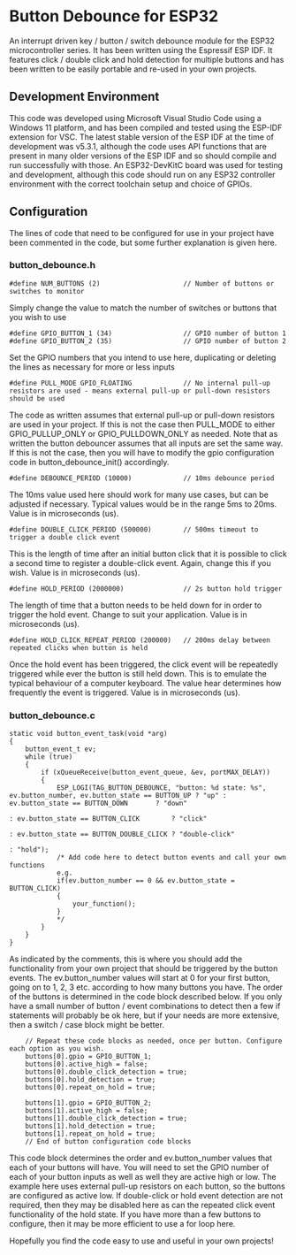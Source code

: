 # Button Debounce for ESP32
An interrupt driven key / button / switch debounce module for the ESP32 microcontroller series. It has been written using the Espressif ESP IDF. It features click / double click and hold detection for multiple buttons and has been written to be easily portable and re-used in your own projects.
## Development Environment
This code was developed using Microsoft Visual Studio Code using a Windows 11 platform, and has been compiled and tested using the ESP-IDF extension for VSC. The latest stable version of the ESP IDF at the time of development was v5.3.1, although the code uses API functions that are present in many older versions of the ESP IDF and so should compile and run successfully with those. An ESP32-DevKitC board was used for testing and development, although this code should run on any ESP32 controller environment with the correct toolchain setup and choice of GPIOs.
## Configuration
The lines of code that need to be configured for use in your project have been commented in the code, but some further explanation is given here.
### button_debounce.h
```
#define NUM_BUTTONS (2)                     // Number of buttons or switches to monitor
```
Simply change the value to match the number of switches or buttons that you wish to use
```
#define GPIO_BUTTON_1 (34)                  // GPIO number of button 1
#define GPIO_BUTTON_2 (35)                  // GPIO number of button 2
```
Set the GPIO numbers that you intend to use here, duplicating or deleting the lines as necessary for more or less inputs
```
#define PULL_MODE GPIO_FLOATING             // No internal pull-up resistors are used - means external pull-up or pull-down resistors should be used
```
The code as written assumes that external pull-up or pull-down resistors are used in your project. If this is not the case then PULL_MODE to either GPIO_PULLUP_ONLY or GPIO_PULLDOWN_ONLY as needed. Note that as written the button debouncer assumes that all inputs are set the same way. If this is not the case, then you will have to modify the gpio configuration code in button_debounce_init() accordingly.
```
#define DEBOUNCE_PERIOD (10000)             // 10ms debounce period
```
The 10ms value used here should work for many use cases, but can be adjusted if necessary. Typical values would be in the range 5ms to 20ms. Value is in microseconds (us).
```
#define DOUBLE_CLICK_PERIOD (500000)        // 500ms timeout to trigger a double click event
```
This is the length of time after an initial button click that it is possible to click a second time to register a double-click event. Again, change this if you wish. Value is in microseconds (us).
```
#define HOLD_PERIOD (2000000)               // 2s button hold trigger
```
The length of time that a button needs to be held down for in order to trigger the hold event. Change to suit your application. Value is in microseconds (us).
```
#define HOLD_CLICK_REPEAT_PERIOD (200000)   // 200ms delay between repeated clicks when button is held
```
Once the hold event has been triggered, the click event will be repeatedly triggered while ever the button is still held down. This is to emulate the typical behaviour of a computer keyboard. The value hear determines how frequently the event is triggered. Value is in microseconds (us).
### button_debounce.c
```
static void button_event_task(void *arg)
{
    button_event_t ev;
    while (true)
    {
        if (xQueueReceive(button_event_queue, &ev, portMAX_DELAY))
        {
            ESP_LOGI(TAG_BUTTON_DEBOUNCE, "button: %d state: %s", ev.button_number, ev.button_state == BUTTON_UP ? "up" : ev.button_state == BUTTON_DOWN       ? "down"
                                                                                                                      : ev.button_state == BUTTON_CLICK        ? "click"
                                                                                                                      : ev.button_state == BUTTON_DOUBLE_CLICK ? "double-click"
                                                                                                                                                               : "hold");
            /* Add code here to detect button events and call your own functions
            e.g.
            if(ev.button_number == 0 && ev.button_state = BUTTON_CLICK)
            {
                your_function();
            }
            */
        }
    }
}
```
As indicated by the comments, this is where you should add the functionality from your own project that should be triggered by the button events. The ev.button_number values will start at 0 for your first button, going on to 1, 2, 3 etc. according to how many buttons you have. The order of the buttons is determined in the code block described below. If you only have a small number of button / event combinations to detect then a few if statements will probably be ok here, but if your needs are more extensive, then a switch / case block might be better.
```
    // Repeat these code blocks as needed, once per button. Configure each option as you wish.
    buttons[0].gpio = GPIO_BUTTON_1;
    buttons[0].active_high = false;
    buttons[0].double_click_detection = true;
    buttons[0].hold_detection = true;
    buttons[0].repeat_on_hold = true;

    buttons[1].gpio = GPIO_BUTTON_2;
    buttons[1].active_high = false;
    buttons[1].double_click_detection = true;
    buttons[1].hold_detection = true;
    buttons[1].repeat_on_hold = true;
    // End of button configuration code blocks
```
This code block determines the order and ev.button_number values that each of your buttons will have. You will need to set the GPIO number of each of your button inputs as well as well they are active high or low. The example here uses external pull-up resistors on each button, so the buttons are configured as active low. If double-click or hold event detection are not required, then they may be disabled here as can the repeated click event functionality of the hold state. If you have more than a few buttons to configure, then it may be more efficient to use a for loop here.

Hopefully you find the code easy to use and useful in your own projects!